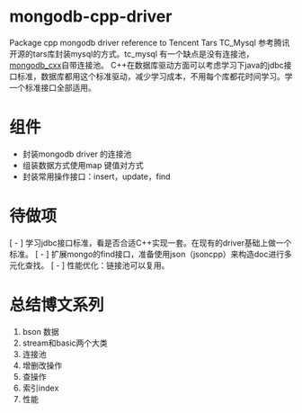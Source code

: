 # mongodb-cpp-driver
Package cpp mongodb driver reference to Tencent Tars TC_Mysql
参考腾讯开源的tars库封装mysql的方式。tc_mysql 有一个缺点是没有连接池，[mongodb_cxx](http://mongocxx.org/)自带连接池。
C++在数据库驱动方面可以考虑学习下java的jdbc接口标准，数据库都用这个标准驱动，减少学习成本，不用每个库都花时间学习。学一个标准接口全部适用。

# 组件
- 封装mongodb driver 的连接池
- 组装数据方式使用map 键值对方式
- 封装常用操作接口：insert，update，find

# 待做项
[ - ] 学习jdbc接口标准，看是否合适C++实现一套。在现有的driver基础上做一个标准。
[ - ] 扩展mongo的find接口，准备使用json（jsoncpp）来构造doc进行多元化查找。
[ - ] 性能优化：链接池可以复用。

# 总结博文系列
1. bson 数据
2. stream和basic两个大类
3. 连接池
4. 增删改操作
5. 查操作
6. 索引index
7. 性能
